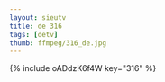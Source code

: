 ```yaml
--- 
layout: sieutv
title: de 316
tags: [detv]
thumb: ffmpeg/316_de.jpg
---
```

{% include oADdzK6f4W key="316" %} 

